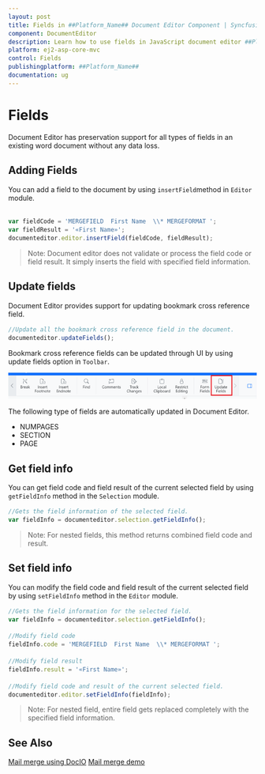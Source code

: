 ```yaml
---
layout: post
title: Fields in ##Platform_Name## Document Editor Component | Syncfusion
component: DocumentEditor
description: Learn how to use fields in JavaScript document editor ##Platform_Name## Document Editor component of Syncfusion Essential JS 2 and more.
platform: ej2-asp-core-mvc
control: Fields
publishingplatform: ##Platform_Name##
documentation: ug
---
```


# Fields

Document Editor has preservation support for all types of fields in an existing word document without any data loss.

## Adding Fields

You can add a field to the document by using `insertField`method in `Editor` module.

```typescript

var fieldCode = 'MERGEFIELD  First Name  \\* MERGEFORMAT ';
var fieldResult = '«First Name»';
documenteditor.editor.insertField(fieldCode, fieldResult);

```

>Note: Document editor does not validate or process the field code or field result. It simply inserts the field with specified field information.

## Update fields

Document Editor provides support for updating bookmark cross reference field.

```typescript
//Update all the bookmark cross reference field in the document.
documenteditor.updateFields();
```

Bookmark cross reference fields can be updated through UI by using update fields option in `Toolbar`.

![Update bookmark cross reference field.](images/updatefields.png)

The following type of fields are automatically updated in Document Editor.

* NUMPAGES
* SECTION
* PAGE

## Get field info

You can get field code and field result of the current selected field by using `getFieldInfo` method in the `Selection` module.

```typescript
//Gets the field information of the selected field.
var fieldInfo = documenteditor.selection.getFieldInfo();
```

>Note: For nested fields, this method returns combined field code and result.

## Set field info

You can modify the field code and field result of the current selected field by using `setFieldInfo` method in the `Editor` module.

```typescript
//Gets the field information for the selected field.
var fieldInfo = documenteditor.selection.getFieldInfo();

//Modify field code
fieldInfo.code = 'MERGEFIELD  First Name  \\* MERGEFORMAT ';

//Modify field result
fieldInfo.result = '«First Name»';

//Modify field code and result of the current selected field.
documenteditor.editor.setFieldInfo(fieldInfo);

```

>Note: For nested field, entire field gets replaced completely with the specified field information.

## See Also

[Mail merge using DocIO](https://help.syncfusion.com/file-formats/docio/working-with-mail-merge)
[Mail merge demo](https://github.com/SyncfusionExamples/EJ2-Document-Editor-Web-Services/blob/master/ASP.NET%20Core/src/Controllers/DocumentEditorController.cs#L114)